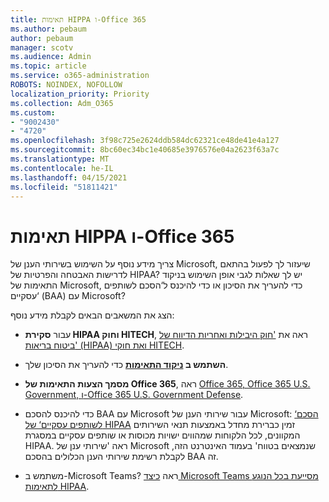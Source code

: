 ```yaml
---
title: תאימות HIPPA ו-Office 365
ms.author: pebaum
author: pebaum
manager: scotv
ms.audience: Admin
ms.topic: article
ms.service: o365-administration
ROBOTS: NOINDEX, NOFOLLOW
localization_priority: Priority
ms.collection: Adm_O365
ms.custom:
- "9002430"
- "4720"
ms.openlocfilehash: 3f98c725e2624ddb584dc62321ce48de41e4a127
ms.sourcegitcommit: 8bc60ec34bc1e40685e3976576e04a2623f63a7c
ms.translationtype: MT
ms.contentlocale: he-IL
ms.lasthandoff: 04/15/2021
ms.locfileid: "51811421"
---
```

# <a name="hippa-compliance-and-office-365"></a>תאימות HIPPA ו-Office 365

צריך מידע נוסף על השימוש בשירותי הענן של Microsoft, שיעזור לך לפעול בהתאם לדרישות האבטחה והפרטיות של HIPAA?  יש לך שאלות לגבי אופן השימוש בניקוד התאימות של Microsoft, כדי להעריך את הסיכון או כדי להיכנס ל‘הסכם לשותפים עסקיים‘ (BAA) עם Microsoft?   

הצג את המשאבים הבאים לקבלת מידע נוסף:

- עבור **סקירת HIPAA וחוק HITECH**, ראה את ['חוק היבילות ואחריות הדיווח של ביטוח בריאות' (HIPAA) ואת חוקי HITECH](https://docs.microsoft.com/microsoft-365/compliance/offering-hipaa-hitech?view=o365-worldwide).

- **השתמש ב [ניקוד התאימות](https://docs.microsoft.com/microsoft-365/compliance/offering-hipaa-hitech?view=o365-worldwide#use-microsoft-compliance-score-to-assess-your-risk)** כדי להעריך את הסיכון שלך.

- **מסמך הצעות התאימות של Office 365**, ראה [Office 365, Office 365 U.S. Government, ו-Office 365 U.S. Government Defense](https://go.microsoft.com/fwlink/p/?LinkID=2077751).

- כדי להיכנס להסכם BAA עם Microsoft עבור שירותי הענן של Microsoft: [‘הסכם לשותפים עסקיים‘ של HIPAA](https://aka.ms/BAA) זמין כברירת מחדל באמצעות תנאי השירותים המקוונים, לכל הלקוחות שמהווים ישויות מכוסות או שותפים עסקיים במסגרת HIPAA. ראה 'שירותי ענן של Microsoft שנמצאים בטווח' בעמוד האינטרנט הזה, לקבלת רשימת שירותי הענן הכלולים בהסכם BAA זה.

- משתמש ב-Microsoft Teams? ראה [כיצד Microsoft Teams מסייעת בכל הנוגע לתאימות HIPAA](https://www.microsoft.com/microsoft-365/blog/2019/04/30/white-paper-microsoft-teams-healthcare-providers-hipaa-compliance/).
